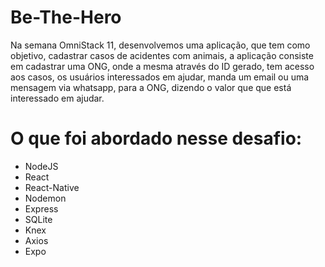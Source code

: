 

# Be-The-Hero
Na semana OmniStack 11, desenvolvemos uma aplicação, que tem como objetivo, cadastrar casos de acidentes com animais, a aplicação consiste em cadastrar uma ONG, onde a mesma através do ID gerado, tem acesso aos casos, os usuários interessados em ajudar, manda um email ou uma mensagem via whatsapp, para a ONG, dizendo o valor que que está interessado em ajudar.

# O que foi abordado nesse desafio:
* NodeJS
* React
* React-Native
* Nodemon
* Express
* SQLite
* Knex
* Axios
* Expo
